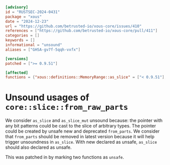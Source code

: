 ```toml
[advisory]
id = "RUSTSEC-2024-0431"
package = "xous"
date = "2024-12-23"
url = "https://github.com/betrusted-io/xous-core/issues/410"
references = ["https://github.com/betrusted-io/xous-core/pull/411"]
categories = []
keywords = []
informational = "unsound"
aliases = ["GHSA-gv7f-5qqh-vxfx"]

[versions]
patched = [">= 0.9.51"]

[affected]
functions = {"xous::definitions::MemoryRange::as_slice" = ["< 0.9.51"], "xous::definitions::MemoryRange::as_slice_mut" = ["< 0.9.51"]}
```

# Unsound usages of `core::slice::from_raw_parts` 

We consider `as_slice` and `as_slice_mut` unsound because: the pointer with any bit patterns could be cast to the slice of arbitrary types. The pointer could be created by unsafe new and deprecated `from_parts`. We consider that `from_parts` should be removed in latest version because it will help trigger unsoundness in `as_slice`. With new declared as unsafe, `as_slice` should also declared as unsafe.  

This was patched in by marking two functions as `unsafe`.
